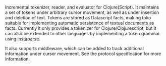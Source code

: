 Incremental tokenizer, reader, and evaluator for Clojure(Script). It maintains a
set of tokens under arbitrary cursor movement, as well as under insertion and
deletion of text. Tokens are stored as Datascript facts, making toko suitable for
implementing automatic persistence of textual documents as facts. Currently it
only provides a tokenizer for Clojure/Clojurescript, but it can also be extended to
other languages by implementing a token grammar using [instaparse](https://github.com/engelberg/instaparse).

It also supports middleware, which can be added to track additional information under
cursor movement. See the protocol specification for more information.
